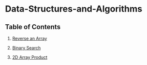 # Data-Structures-and-Algorithms


## Table of Contents
1. [Reverse an Array](https://github.com/MinMaxed/Data-Structures-and-Algorithms/blob/master/challenges/reverse_array/READEME.md)


2. [Binary Search](https://github.com/MinMaxed/Data-Structures-and-Algorithms/blob/master/challenges/binary_search/readme.md)

3. [2D Array Product]()

